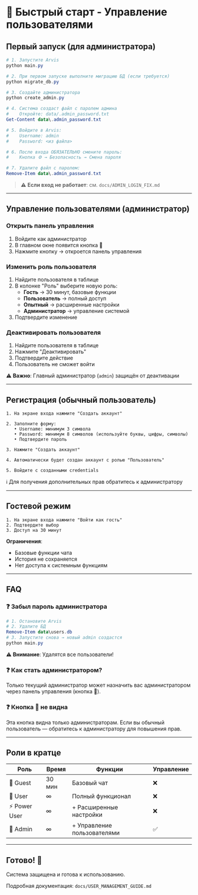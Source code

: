 # 🚀 Быстрый старт - Управление пользователями

## Первый запуск (для администратора)

```powershell
# 1. Запустите Arvis
python main.py

# 2. При первом запуске выполните миграцию БД (если требуется)
python migrate_db.py

# 3. Создайте администратора
python create_admin.py

# 4. Система создаст файл с паролем админа
#    Откройте: data/.admin_password.txt
Get-Content data\.admin_password.txt

# 5. Войдите в Arvis:
#    Username: admin
#    Password: <из файла>

# 6. После входа ОБЯЗАТЕЛЬНО смените пароль:
#    Кнопка ⚙️ → Безопасность → Смена пароля

# 7. Удалите файл с паролем:
Remove-Item data\.admin_password.txt
```

> ⚠️ **Если вход не работает**: см. `docs/ADMIN_LOGIN_FIX.md`

---

## Управление пользователями (администратор)

### Открыть панель управления

1. Войдите как администратор
2. В главном окне появится кнопка **👥**
3. Нажмите кнопку → откроется панель управления

### Изменить роль пользователя

1. Найдите пользователя в таблице
2. В колонке "Роль" выберите новую роль:
   - **Гость** → 30 минут, базовые функции
   - **Пользователь** → полный доступ
   - **Опытный** → расширенные настройки
   - **Администратор** → управление системой
3. Подтвердите изменение

### Деактивировать пользователя

1. Найдите пользователя в таблице
2. Нажмите "Деактивировать"
3. Подтвердите действие
4. Пользователь не сможет войти

⚠️ **Важно**: Главный администратор (`admin`) защищён от деактивации

---

## Регистрация (обычный пользователь)

```
1. На экране входа нажмите "Создать аккаунт"

2. Заполните форму:
   • Username: минимум 3 символа
   • Password: минимум 8 символов (используйте буквы, цифры, символы)
   • Подтвердите пароль

3. Нажмите "Создать аккаунт"

4. Автоматически будет создан аккаунт с ролью "Пользователь"

5. Войдите с созданными credentials
```

ℹ️ Для получения дополнительных прав обратитесь к администратору

---

## Гостевой режим

```
1. На экране входа нажмите "Войти как гость"
2. Подтвердите выбор
3. Доступ на 30 минут
```

**Ограничения**:

- Базовые функции чата
- История не сохраняется
- Нет доступа к системным функциям

---

## FAQ

### ❓ Забыл пароль администратора

```powershell
# 1. Остановите Arvis
# 2. Удалите БД
Remove-Item data\users.db
# 3. Запустите снова → новый admin создастся
python main.py
```

⚠️ **Внимание**: Удалятся все пользователи!

### ❓ Как стать администратором?

Только текущий администратор может назначить вас администратором через панель управления (кнопка 👥).

### ❓ Кнопка 👥 не видна

Эта кнопка видна только администраторам. Если вы обычный пользователь — обратитесь к администратору для повышения прав.

---

## Роли в кратце

| Роль | Время | Функции | Управление |
|------|-------|---------|------------|
| 🚪 Guest | 30 мин | Базовый чат | ❌ |
| 👤 User | ∞ | Полный функционал | ❌ |
| ⚡ Power User | ∞ | + Расширенные настройки | ❌ |
| 👑 Admin | ∞ | + Управление пользователями | ✅ |

---

## Готово! 🎉

Система защищена и готова к использованию.

Подробная документация: `docs/USER_MANAGEMENT_GUIDE.md`
